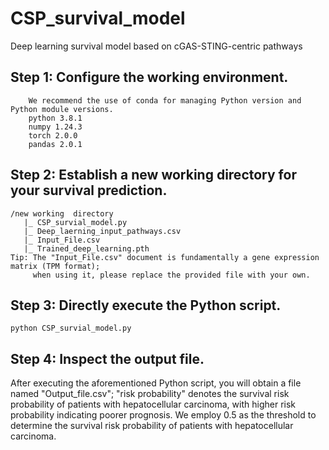 # CSP_survival_model
Deep learning survival model  based on cGAS-STING-centric pathways
## Step 1: Configure  the  working  environment.
        We recommend the use of conda for managing Python version and Python module versions.
        python 3.8.1  
        numpy 1.24.3  
        torch 2.0.0  
        pandas 2.0.1  
## Step 2: Establish  a  new  working  directory  for  your  survival prediction.
    /new working  directory  
       |_ CSP_survial_model.py  
       |_ Deep_laerning_input_pathways.csv  
       |_ Input_File.csv  
       |_ Trained_deep_learning.pth  
    Tip: The "Input_File.csv" document is fundamentally a gene expression matrix (TPM format);    
         when using it, please replace the provided file with your own.  
## Step 3: Directly  execute  the  Python  script.
    python CSP_survial_model.py  
## Step 4: Inspect  the  output  file.
After executing the aforementioned Python script, you will obtain a file named "Output_file.csv"; "risk probability" denotes the survival risk   probability of patients with hepatocellular carcinoma, with higher risk probability indicating poorer prognosis. We employ 0.5 as the threshold to    determine the survival risk probability of patients with hepatocellular carcinoma.  



